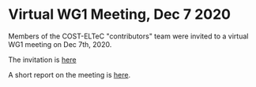 # Virtual WG1 Meeting, Dec 7 2020

Members of the COST-ELTeC "contributors" team were invited to a virtual WG1 meeting on Dec 7th, 2020. 

The invitation is [here](invite.md)

A short report on the meeting is [here](report.xml).

